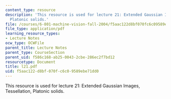 ```yaml
---
content_type: resource
description: 'This resource is used for lecture 21: Extended Gaussian Images, Tessellation,
  Platonic solids.'
file: /courses/6-801-machine-vision-fall-2004/f5aac122d8bf070fc6c09589ebe71dd0_l21.pdf
file_type: application/pdf
learning_resource_types:
- Lecture Notes
ocw_type: OCWFile
parent_title: Lecture Notes
parent_type: CourseSection
parent_uid: f586c168-ab25-0043-2cbe-286ec2f7bd12
resourcetype: Document
title: l21.pdf
uid: f5aac122-d8bf-070f-c6c0-9589ebe71dd0
---
```

This resource is used for lecture 21: Extended Gaussian Images, Tessellation, Platonic solids.

